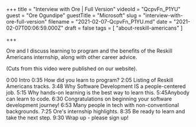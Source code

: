 +++
title = "Interview with Ore | Full Version"
videoId = "QcpvFn_P1YU"
guest = "Ore Ogundipe"
guestTitle = "Microsoft"
slug = "interview-with-ore-full-version"
filename = "2021-02-07-QcpvFn_P1YU.md"
date = "2021-02-07T00:06:59.000Z"
draft = false
tags = [ "about-reskill-americans" ]

+++

Ore and I discuss learning to program and the benefits of the Reskill Americans internship, along with other career advice.



(Cuts from this video were published on our website).


0:00​ Intro
0:35​ How did you learn to program?
2:05​ Listing of Reskill Americans tracks.
3:48​ Why Software Development IS a people-centered job.
5:15​ Why hands-on learning is the best way to learn this.
5:45​ Anybody can learn to code.
6:30​ Congratulations on beginning your software development journey!
6:53​ Many people in tech with non-conventional backgrounds.
7:25​ Ore's internship highlights.
8:35​ Be ready to learn and take the next step.
9:30​ Wrap up - please sign up!
